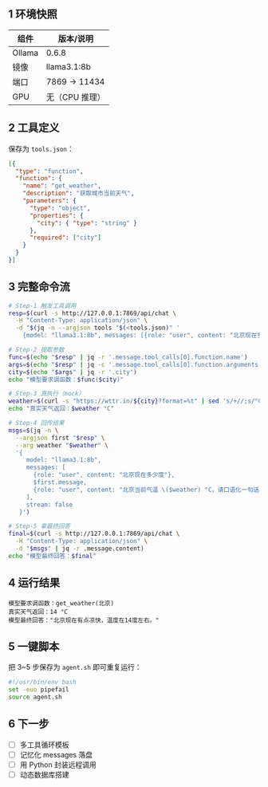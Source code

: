 ## 1 环境快照
| 组件   | 版本/说明 |
|--------|-----------|
| Ollama | 0.6.8     |
| 镜像   | llama3.1:8b |
| 端口   | 7869 → 11434 |
| GPU    | 无（CPU 推理） |

## 2 工具定义
保存为 `tools.json`：
```json
[{
  "type": "function",
  "function": {
    "name": "get_weather",
    "description": "获取城市当前天气",
    "parameters": {
      "type": "object",
      "properties": {
        "city": { "type": "string" }
      },
      "required": ["city"]
    }
  }
}]
```

## 3 完整命令流
```bash
# Step-1 触发工具调用
resp=$(curl -s http://127.0.0.1:7869/api/chat \
  -H "Content-Type: application/json" \
  -d "$(jq -n --argjson tools "$(<tools.json)" '
    {model: "llama3.1:8b", messages: [{role: "user", content: "北京现在多少度"}], tools: $tools, stream: false}')")

# Step-2 提取参数
func=$(echo "$resp" | jq -r '.message.tool_calls[0].function.name')
args=$(echo "$resp" | jq -c '.message.tool_calls[0].function.arguments')
city=$(echo "$args" | jq -r '.city')
echo "模型要求调函数：$func($city)"

# Step-3 真执行（mock）
weather=$(curl -s "https://wttr.in/${city}?format=%t" | sed 's/+//;s/°C//')
echo "真实天气返回：$weather °C"

# Step-4 回传结果
msgs=$(jq -n \
  --argjson first "$resp" \
  --arg weather "$weather" \
  '{
     model: "llama3.1:8b",
     messages: [
       {role: "user", content: "北京现在多少度"},
       $first.message,
       {role: "user", content: "北京当前气温 \($weather) °C，请口语化一句话总结"}
     ],
     stream: false
   }')

# Step-5 拿最终回答
final=$(curl -s http://127.0.0.1:7869/api/chat \
  -H "Content-Type: application/json" \
  -d "$msgs" | jq -r .message.content)
echo "模型最终回答：$final"
```

## 4 运行结果
```
模型要求调函数：get_weather(北京)
真实天气返回：14 °C
模型最终回答："北京现在有点凉快，温度在14度左右。"
```

## 5 一键脚本
把 3~5 步保存为 `agent.sh` 即可重复运行：

```bash
#!/usr/bin/env bash
set -euo pipefail
source agent.sh
```

## 6 下一步
- [ ] 多工具循环模板  
- [ ] 记忆化 messages 落盘  
- [ ] 用 Python 封装远程调用
- [ ] 动态数据库搭建
